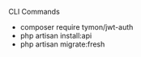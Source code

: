 CLI Commands

- composer require tymon/jwt-auth
- php artisan install:api
- php artisan migrate:fresh
